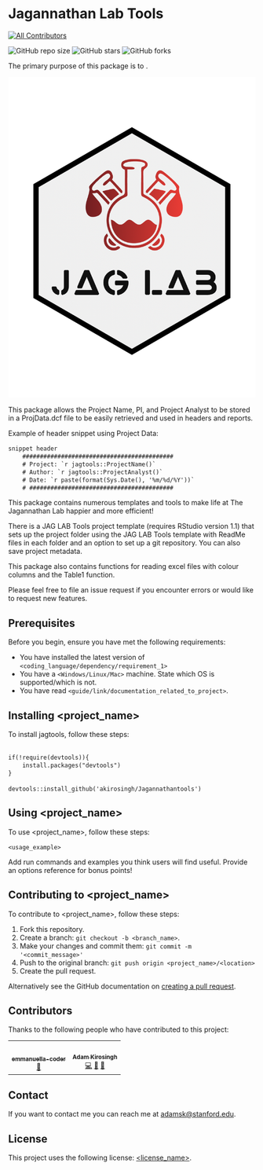 # Jagannathan Lab Tools
<!-- ALL-CONTRIBUTORS-BADGE:START - Do not remove or modify this section -->
[![All Contributors](https://img.shields.io/badge/all_contributors-2-orange.svg?style=flat-square)](#contributors-)
<!-- ALL-CONTRIBUTORS-BADGE:END -->

<!--- These are examples. See https://shields.io for others or to customize this set of shields. You might want to include dependencies, project status and licence info here 
... did I reference the lab correctly here? -->
![GitHub repo size](https://img.shields.io/github/repo-size/akirosingh/Jagannathantools)
![GitHub stars](https://img.shields.io/github/stars/akirosingh/Jagannathantools?style=social)
![GitHub forks](https://img.shields.io/github/forks/akirosingh/Jagannathantools?style=social)


The primary purpose of this package is to <!--- primary purpose here -->. 

![](images/redlogo.svg)

This package allows the Project Name, PI, and Project Analyst to be stored in a ProjData.dcf file to be 
easily retrieved and used in headers and reports. 

Example of header snippet using Project Data:
```
snippet header
	###########################################
	# Project: `r jagtools::ProjectName()`
	# Author: `r jagtools::ProjectAnalyst()`
	# Date: `r paste(format(Sys.Date(), '%m/%d/%Y'))`
	# #########################################
```

This package contains numerous templates and tools to make life at The Jagannathan Lab happier and more efficient!

There is a JAG LAB Tools project template (requires RStudio version 1.1) that sets up the project folder using the JAG LAB Tools template with ReadMe files in each folder and an option to set up a git repository. You can also save project metadata.

This package also contains functions for reading excel files with colour columns and the Table1 function.

Please feel free to file an issue request if you encounter errors or would like to request new features.

## Prerequisites

Before you begin, ensure you have met the following requirements:
<!--- These are just example requirements. Add, duplicate or remove as required
... what requirements do we need?--->
* You have installed the latest version of `<coding_language/dependency/requirement_1>`
* You have a `<Windows/Linux/Mac>` machine. State which OS is supported/which is not.
* You have read `<guide/link/documentation_related_to_project>`.

## Installing <project_name>

To install jagtools, follow these steps:

```{r}

if(!require(devtools)){
    install.packages("devtools")
}

devtools::install_github('akirosingh/Jagannathantools')
```
## Using <project_name>

To use <project_name>, follow these steps:

```
<usage_example>
```

Add run commands and examples you think users will find useful. Provide an options reference for bonus points!

## Contributing to <project_name>
<!--- If your README is long or you have some specific process or steps you want contributors to follow, consider creating a separate CONTRIBUTING.md file--->
To contribute to <project_name>, follow these steps:

1. Fork this repository.
2. Create a branch: `git checkout -b <branch_name>`.
3. Make your changes and commit them: `git commit -m '<commit_message>'`
4. Push to the original branch: `git push origin <project_name>/<location>`
5. Create the pull request.

Alternatively see the GitHub documentation on [creating a pull request](https://help.github.com/en/github/collaborating-with-issues-and-pull-requests/creating-a-pull-request).

## Contributors

Thanks to the following people who have contributed to this project:
<!-- ALL-CONTRIBUTORS-LIST:START - Do not remove or modify this section -->
<!-- prettier-ignore-start -->
<!-- markdownlint-disable -->
<table>
  <tr>
    <td align="center"><a href="https://github.com/emmanuella-coder"><img src="https://avatars.githubusercontent.com/u/80437695?v=4?s=100" width="100px;" alt=""/><br /><sub><b>emmanuella-coder</b></sub></a><br /><a href="#design-emmanuella-coder" title="Design">🎨</a></td>
    <td align="center"><a href="https://github.com/akirosingh"><img src="https://avatars.githubusercontent.com/u/24550000?v=4?s=100" width="100px;" alt=""/><br /><sub><b>Adam Kirosingh</b></sub></a><br /><a href="https://github.com/akirosingh/Jagannathantools/commits?author=akirosingh" title="Code">💻</a> <a href="#ideas-akirosingh" title="Ideas, Planning, & Feedback">🤔</a> <a href="https://github.com/akirosingh/Jagannathantools/commits?author=akirosingh" title="Documentation">📖</a></td>
  </tr>
</table>

<!-- markdownlint-restore -->
<!-- prettier-ignore-end -->

<!-- ALL-CONTRIBUTORS-LIST:END -->

<!-- people to thank here -->


## Contact

If you want to contact me you can reach me at adamsk@stanford.edu.

## License
<!--- If you're not sure which open license to use see https://choosealicense.com/--->

This project uses the following license: [<license_name>](<link>). <!-- does ours have a license? -->
